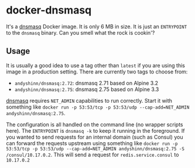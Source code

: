 # docker-dnsmasq

It's a [dnsmasq][dnsmasq] Docker image. It is only 6 MB in size. It is just an `ENTRYPOINT` to the `dnsmasq` binary. Can you smell what the rock is cookin'?

## Usage

It is usually a good idea to use a tag other than `latest` if you are using this image in a production setting. There are currently two tags to choose from:

* `andyshinn/dnsmasq:2.72`: dnsmasq 2.71 based on Alpine 3.2
* `andyshinn/dnsmasq:2.75`: dnsmasq 2.75 based on Alpine 3.3

[dnsmasq][dnsmasq] requires `NET_ADMIN` capabilities to run correctly. Start it with something like `docker run -p 53:53/tcp -p 53:53/udp --cap-add=NET_ADMIN andyshinn/dnsmasq:2.75`.

The configuration is all handled on the command line (no wrapper scripts here). The `ENTRYPOINT` is `dnsmasq -k` to keep it running in the foreground. If you wanted to send requests for an internal domain (such as Consul) you can forward the requests upstream using something like `docker run -p 53:53/tcp -p 53:53/udp --cap-add=NET_ADMIN andyshinn/dnsmasq:2.75 -S /consul/10.17.0.2`. This will send a request for `redis.service.consul` to `10.17.0.2`

[dnsmasq]: http://www.thekelleys.org.uk/dnsmasq/doc.html
